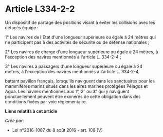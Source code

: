 # Article L334-2-2

Un dispositif de partage des positions visant à éviter les collisions avec les cétacés équipe :

1° Les navires de l'Etat d'une longueur supérieure ou égale à 24 mètres qui ne participent pas à des activités de sécurité ou
de défense nationales ;

2° Les navires de charge d'une longueur supérieure ou égale à 24 mètres, à l'exception des navires mentionnés à l'article L.
334-2-4 ;

3° Les navires à passagers d'une longueur supérieure ou égale à 24 mètres, à l'exception des navires mentionnés à l'article
L. 334-2-4,

battant pavillon français, lorsqu'ils naviguent dans les sanctuaires pour les mammifères marins situés dans les aires marines
protégées Pélagos et Agoa. Les navires mentionnés aux 1°, 2° ou 3° qui y naviguent ponctuellement peuvent être exonérés de
cette obligation dans des conditions fixées par voie réglementaire.

**Liens relatifs à cet article**

_Créé par_:

  - Loi n°2016-1087 du 8 août 2016 - art. 106 (V)
